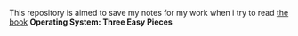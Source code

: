 This repository is aimed to save my notes for my work when i try to read [the book](https://www.amazon.com/Operating-Systems-Three-Easy-Pieces-ebook/dp/B00TPZ17O4) **Operating System: Three Easy Pieces**